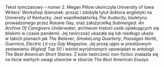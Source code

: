 Tekst tymczasowy – numer 2. Megan Pillow ukończyła University of Iowa Writers’ Workshop (kierunek: proza) i&nbsp;zdobyła tytuł doktora anglistyki na University of Kentucky. Jest współredaktorką *The Audacity*, biuletynu prowadzonego przez Roxane Gay, oraz założycielką *Submerged: An Archive Of Caregivers Underwater*, archiwum historii osób opiekujących się bliskimi w&nbsp;czasie pandemii. Jej twórczość ukazała się lub niedługo ukaże w&nbsp;takich pismach jak&nbsp;*The Believer*,&nbsp;*SmokeLong Quarterly*,&nbsp;*Passages North*, *Guernica*, *Electric&nbsp;Lit*&nbsp;czy *Gay Magazine*. Jej prozę ujęto w&nbsp;prestiżowym zestawieniu *Wigleaf Top 50* i&nbsp;wśród wyróżnionych opowiadań w&nbsp;antologii *The Best American Short Stories*. Z&nbsp;kolei twórczość non-fiction znalazła się na liście wartych uwagi utworów w&nbsp;zbiorze *The Best American Essays*.